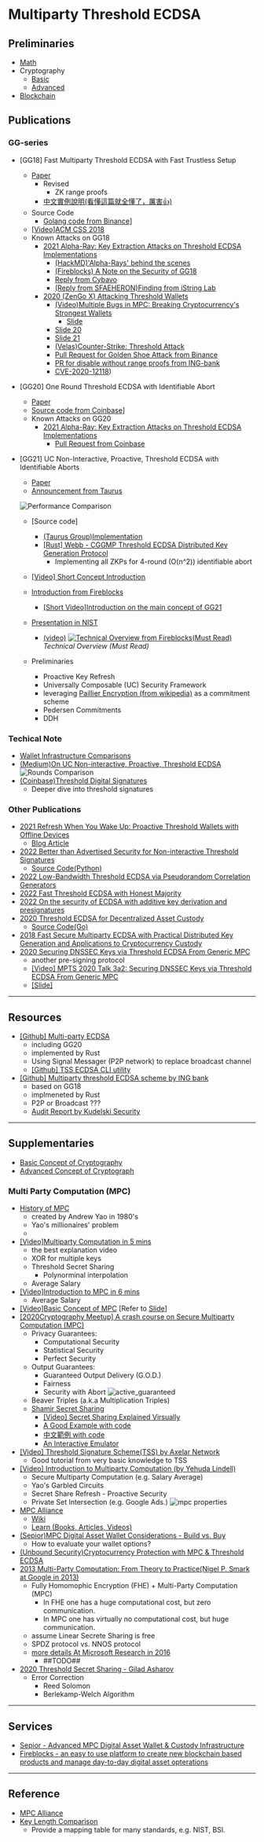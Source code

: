# Multiparty Threshold ECDSA

## Preliminaries

- [Math](math.md)
- Cryptography
  - [Basic](basic.md)
  - [Advanced](advanced.md)
- [Blockchain](blockchain.md)

## Publications

### GG-series

- [GG18] Fast Multiparty Threshold ECDSA with Fast Trustless Setup
  - [Paper](https://eprint.iacr.org/2019/114.pdf)
    - Revised
      - ZK range proofs
    - [中文實例說明(看懂這篇就全懂了，厲害👍)](http://aandds.com/blog/multiparty-threshold-ecdsa.html)
  - Source Code
    - [Golang code from Binance](https://github.com/bnb-chain/tss-lib)]
  - [[Video]ACM CSS 2018](https://www.youtube.com/watch?v=PdfDZIwuZm0)
  - Known Attacks on GG18
    - [2021 Alpha-Ray: Key Extraction Attacks on Threshold ECDSA Implementations](https://eprint.iacr.org/2021/1621.pdf)
      - [(HackMD)'Alpha-Rays' behind the scenes](https://hackmd.io/@omershlo/Sk_8JT-qt)
      - [(Fireblocks) A Note on the Security of GG18](https://info.fireblocks.com/hubfs/A_Note_on_the_Security_of_GG.pdf)
      - [Reply from Cybavo](https://www.cybavo.com/blog/cybavo-mpc-safe-against-key-extraction-attacks-paper/)
      - [(Reply from SFAEHERON)Finding from iString Lab](https://blog.safeheron.com/blog/insights/safeheron-originals/warning-gg18-20-based-attack-towards-mpc-threshold-signature)
    - [2020 (ZenGo X) Attacking Threshold Wallets](https://eprint.iacr.org/2020/1052.pdf)
      - [(Video)Multiple Bugs in MPC: Breaking Cryptocurrency's Strongest Wallets](https://www.youtube.com/watch?v=0Okqvm4lBQI)
        - [Slide](https://www.aumasson.jp/data/talks/BH20_mpctss.pdf)
      - [Slide 20](https://www.aumasson.jp/data/talks/tss_mpts20.pdf)
      - [Slide 21](https://www.aumasson.jp/data/talks/tss_rwc21.pdf)
      - [(Velas)Counter-Strike: Threshold Attack](https://medium.com/velasblockchain/counter-strike-threshold-attack-87f3b456b1e0)
      - [Pull Request for Golden Shoe Attack from Binance](https://github.com/bnb-chain/tss-lib/pull/89)
      - [PR for disable without range proofs from ING-bank](https://github.com/ing-bank/threshold-signatures/pull/32/files)
      - [CVE-2020-12118](https://cve.mitre.org/cgi-bin/cvename.cgi?name=CVE-2020-12118))

- [GG20] One Round Threshold ECDSA with Identifiable Abort
  - [Paper](https://eprint.iacr.org/2020/540.pdf)
  - [Source code from Coinbase](https://github.com/coinbase/kryptology)]
  - Known Attacks on GG20
    - [2021 Alpha-Ray: Key Extraction Attacks on Threshold ECDSA Implementations](https://eprint.iacr.org/2021/1621.pdf)
      - [Pull Request from Coinbase](https://github.com/coinbase/kryptology/pull/16/files)

- [GG21] UC Non-Interactive, Proactive, Threshold ECDSA with Identifiable Aborts
  - [Paper](https://eprint.iacr.org/2021/060.pdf)
  - [Announcement from Taurus](https://blog.taurushq.com/first-open-source-implementation-of-mpc-cmp/)

  ![Performance Comparison](/img/gg21_fig1.png)

  - [Source code]
    - [(Taurus Group)Implementation](https://github.com/taurusgroup/multi-party-sig)
    - [[Rust] Webb - CGGMP Threshold ECDSA Distributed Key Generation Protocol](https://github.com/webb-tools/cggmp-threshold-ecdsa)
      - Implementing all ZKPs for 4-round (O(n^2)) identifiable abort
  - [[Video] Short Concept Introduction](https://dl.acm.org/doi/10.1145/3372297.3423367#)
  - [Introduction from Fireblocks](https://www.fireblocks.com/blog/ccs-threshold-ecdsa/)
    - [[Short Video]Introduction on the main concept of GG21](https://www.youtube.com/watch?v=tNptKxswmvg)
  - [Presentation in NIST](https://csrc.nist.gov/presentations/2020/mpts2020-3a3)
    - [(video)](https://www.nist.gov/video/mpts-2020-talk-3a3-uc-non-interactive-proactive-threshold-ecdsa-identifiable-aborts)
  [![Technical Overview from Fireblocks(Must Read)](https://img.youtube.com/vi/zXCSPWxWA-s/sddefault.jpg)](https://www.youtube.com/watch?v=zXCSPWxWA-s)
  *Technical Overview (Must Read)*
  
  - Preliminaries
    - Proactive Key Refresh
    - Universally Composable (UC) Security Framework
    - leveraging [Paillier Encryption (from wikipedia)](https://en.wikipedia.org/wiki/Paillier_cryptosystem) as a commitment scheme
    - Pedersen Commitments
    - DDH

### Techical Note

- [Wallet Infrastructure Comparisons](https://hackmd.io/@torus/ryzootvn5)
- [(Medium)On UC Non-interactive, Proactive, Threshold ECDSA](https://medium.com/iovlabs-innovation-stories/on-uc-non-interactive-proactive-threshold-ecdsa-fda5916edc50)
 ![Rounds Comparison](/img/ts-comparison.png)
- [(Coinbase)Threshold Digital Signatures](https://www.coinbase.com/blog/threshold-digital-signatures)
  - Deeper dive into threshold signatures
  
### Other Publications

- [2021 Refresh When You Wake Up: Proactive Threshold Wallets with Offline Devices](https://eprint.iacr.org/2019/1328.pdf)
  - [Blog Article](https://www.omershlomovits.com/blog/entry-03-4yatg)
- [2022 Better than Advertised Security for Non-interactive Threshold Signatures](https://crypto.iacr.org/2022/papers/538806_1_En_18_Chapter_OnlinePDF.pdf)
  - [Source Code(Python)](https://github.com/mmaller/multi_and_threshold_signature_reductions)
- [2022 Low-Bandwidth Threshold ECDSA via Pseudorandom Correlation Generators](https://eprint.iacr.org/2021/1587.pdf)
- [2022 Fast Threshold ECDSA with Honest Majority](https://eprint.iacr.org/2020/501.pdf)
- [2022 On the security of ECDSA with additive key derivation and presignatures](https://eprint.iacr.org/2021/1330.pdf)
- [2020 Threshold ECDSA for Decentralized Asset Custody](https://eprint.iacr.org/2020/498.pdf)
  - [Source Code(Go)](https://github.com/aleph-zero-foundation/threshold-ecdsa)
- [2018 Fast Secure Multiparty ECDSA with Practical Distributed Key Generation and Applications to Cryptocurrency Custody](https://eprint.iacr.org/2018/987.pdf)
- [2020 Securing DNSSEC Keys via Threshold ECDSA From Generic MPC](https://eprint.iacr.org/2019/889.pdf)
  - another pre-signing protocol
  - [[Video] MPTS 2020 Talk 3a2: Securing DNSSEC Keys via Threshold ECDSA From Generic MPC](https://csrc.nist.gov/presentations/2020/mpts2020-3a2)
  - [[Slide]](https://csrc.nist.gov/CSRC/media//Events/mpts2020/slides/mpts2020-3a2-talk-kris.pdf)

---

## Resources

- [[Github] Multi-party ECDSA](https://github.com/ZenGo-X/multi-party-ecdsa)
  - including GG20
  - implemented by Rust
  - Using Signal Messager (P2P network) to replace broadcast channel
  - [[Github] TSS ECDSA CLI utility](https://github.com/cryptochill/tss-ecdsa-cli)
- [[Github] Multiparty threshold ECDSA scheme by ING bank](https://github.com/ing-bank/threshold-signatures)
  - based on GG18
  - implmeneted by Rust
  - P2P or Broadcast ???
  - [Audit Report by Kudelski Security](https://github.com/ing-bank/threshold-signatures/blob/master/docs/report_ing_tss_1.0.pdf)
  
---

## Supplementaries

- [Basic Concept of Cryptography](basic.md)
- [Advanced Concept of Cryptograph](advanced.md)

### Multi Party Computation (MPC)

- [History of MPC](https://cointelegraphcn.com/news/multi-party-computation)
  - created by Andrew Yao in 1980's
  - Yao's millionaires' problem
  - 
- [[Video]Multiparty Computation in 5 mins](https://www.youtube.com/watch?v=_kLET4k2xBQ)
  - the best explanation video
  - XOR for multiple keys
  - Threshold Secret Sharing
    - Polynorminal interpolation
  - Average Salary
- [[Video]Introduction to MPC in 6 mins](https://www.youtube.com/watch?v=90jcXCHsBF0)
  - Average Salary
- [[Video]Basic Concept of MPC](https://www.youtube.com/watch?v=vRVudJADQLk) [Refer to [Slide](https://drive.google.com/file/d/1U5M8b4dePgEgiY4PPeP3DL0LB_kaS34S/view)]
- [[2020Cryptography Meetup] A crash course on Secure Multiparty Computation (MPC)](https://www.youtube.com/watch?v=HOqv5xzrlFI)
  - Privacy Guarantees:
    - Computational Security
    - Statistical Security
    - Perfect Security
  - Output Guarantees:
    - Guaranteed Output Delivery (G.O.D.)
    - Fairness
    - Security with Abort
  ![active_guaranteed](/img/active_guaranteed.png)
  - Beaver Triples (a.k.a Multiplication Triples)
  - [Shamir Secret Sharing](https://en.wikipedia.org/wiki/Shamir%27s_Secret_Sharing)
    - [[Video] Secret Sharing Explained Virsually](https://www.youtube.com/watch?v=iFY5SyY3IMQ)
    - [A Good Example with code](https://www.geeksforgeeks.org/shamirs-secret-sharing-algorithm-cryptography/)
    - [中文範例 with code](https://medium.com/taipei-ethereum-meetup/%E7%A7%81%E9%91%B0%E5%88%86%E5%89%B2-shamirs-secret-sharing-7a70c8abf664)
    - [An Interactive Emulator](https://iancoleman.io/shamir/)
- [[Video] Threshold Signature Scheme(TSS) by Axelar Network](https://www.youtube.com/watch?v=p2vjRjTtjcI)
  - Good tutorial from very basic knowledge to TSS
- [[Video] Introduction to Multiparty Computation (by Yehuda Lindell)](https://www.youtube.com/watch?v=aDL_KScy6hA)
  - Secure Multiparty Computation (e.g. Salary Average)
  - Yao's Garbled Circuits
  - Secret Share Refresh - Proactive Security
  - Private Set Intersection (e.g. Google Ads.)
  ![mpc properties](/img/mpc_properties.png)
- [MPC Alliance](https://www.mpcalliance.org/)
  - [Wiki](https://wiki.mpcalliance.org/)
  - [Learn (Books, Articles, Videos)](https://www.mpcalliance.org/learn)
- [(Sepior)MPC Digital Asset Wallet Considerations - Build vs. Buy](https://www.youtube.com/watch?v=y9nvtJlZvI8)
  - How to evaluate your wallet options?
- [(Unbound Security)Cryptocurrency Protection with MPC & Threshold ECDSA](https://www.youtube.com/watch?v=AAW5C0cXLIU)
- [2013 Multi-Party Computation: From Theory to Practice(Nigel P. Smark at Google in 2013)](https://www.youtube.com/watch?v=LRAN_w1_qmw)
  - Fully Homomophic Encryption (FHE) + Multi-Party Computation (MPC)
    - In FHE one has a huge computational cost, but zero communication.
    - In MPC one has virtually no computational cost, but huge communication.
  - assume Linear Secrete Sharing is free
  - SPDZ protocol vs. NNOS protocol
  - [more details At Microsoft Research in 2016](https://www.youtube.com/watch?v=pNNLAEygPQI)
    - ##TODO##
- [2020 Threshold Secret Sharing - Gilad Asharov](https://www.youtube.com/watch?v=5tDp_-Nf7nU)
  - Error Correction
    - Reed Solomon
    - Berlekamp-Welch Algorithm

---

## Services

- [Sepior - Advanced MPC Digital Asset Wallet & Custody Infrastructure](https://sepior.com/)
- [Fireblocks - an easy to use platform to create new blockchain based products and manage day-to-day digital asset opterations](https://www.fireblocks.com/blog/ccs-threshold-ecdsa/)

---

## Reference

- [MPC Alliance](https://www.mpcalliance.org/)
- [Key Length Comparison](https://www.keylength.com/en/compare/)
  - Provide a mapping table for many standards, e.g. NIST, BSI.
